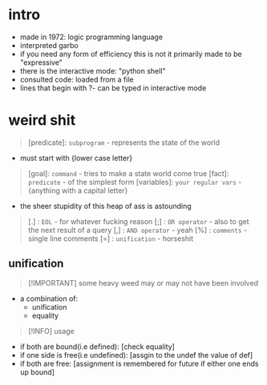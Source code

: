 # intro

- made in 1972: logic programming language
- interpreted garbo
- if you need any form of efficiency this is not it primarily made to be "expressive"
- there is the interactive mode: "python shell"
- consulted code: loaded from a file
- lines that begin with ?- can be typed in interactive mode

# weird shit

> [predicate]:  ```subprogram```        - represents the state of the world
  - must start with {lower case letter}
> [goal]:       ```command```           - tries to make a state world come true
> [fact]:       ```predicate```         - of the simplest form
> [variables]:  ```your regular vars``` - {anything with a capital letter}
  - the sheer stupidity of this heap of ass is astounding

> [.] :         ```EOL```           - for whatever fucking reason
> [;] :         ```OR operator```   - also to get the next result of a query
> [,] :         ```AND operator```  - yeah
> [%] :         ```comments```      - single line comments
> [=] :         ```unification```   - horseshit

## unification
> [!IMPORTANT] some heavy weed may or may not have been involved
 - a combination of:
   - unification
   - equality
> [!INFO] usage 
 - if both are bound(i.e defined):      [check equality] 
 - if one side is free(i.e undefined):  [assgin to the undef the value of def] 
 - if both are free:                    [assignment is remembered for future if either one ends up bound]

